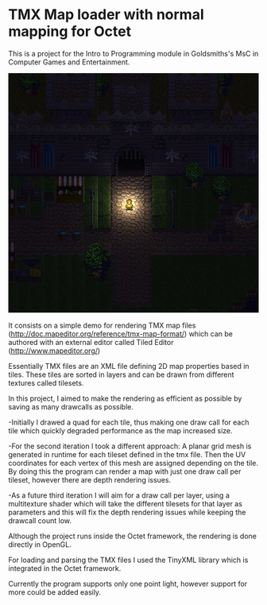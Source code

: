 # TMX Map loader with normal mapping for Octet

This is a project for the Intro to Programming module in Goldsmiths's MsC in Computer Games and Entertainment.

![Alt text](https://raw.githubusercontent.com/Rarau/octet/render_optimize/octet/assets/Capture.JPG)

It consists on a simple demo for rendering TMX map files (http://doc.mapeditor.org/reference/tmx-map-format/) which can be authored with an external editor called Tiled Editor (http://www.mapeditor.org/)

Essentially TMX files are an XML file defining 2D map properties based in tiles. These tiles are sorted in layers and can be drawn from different textures called tilesets.

In this project, I aimed to make the rendering as efficient as possible by saving as many drawcalls as possible.

-Initially I drawed a quad for each tile, thus making one draw call for each tile which quickly degraded performance as the map increased size.

-For the second iteration I took a different approach: A planar grid mesh is generated in runtime for each tileset defined in the tmx file. Then the UV coordinates for each vertex of this mesh are assigned depending on the tile.
By doing this the program can render a map with just one draw call per tileset, however there are depth rendering issues.

-As a future third iteration I will aim for a draw call per layer, using a multitexture shader which will take the different tilesets for that layer as parameters and this will fix the depth rendering issues while keeping the drawcall count low.


Although the project runs inside the Octet framework, the rendering is done directly in OpenGL.

For loading and parsing the TMX files I used the TinyXML library which is integrated in the Octet framework.

Currently the program supports only one point light, however support for more could be added easily.


